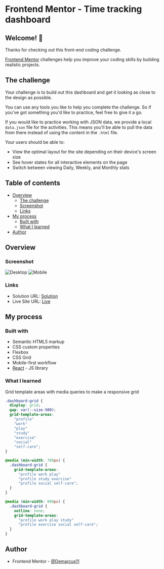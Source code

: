 # Frontend Mentor - Time tracking dashboard

## Welcome! 👋

Thanks for checking out this front-end coding challenge.

[Frontend Mentor](https://www.frontendmentor.io) challenges help you improve your coding skills by building realistic projects.

## The challenge

Your challenge is to build out this dashboard and get it looking as close to the design as possible.

You can use any tools you like to help you complete the challenge. So if you've got something you'd like to practice, feel free to give it a go.

If you would like to practice working with JSON data, we provide a local `data.json` file for the activities. This means you'll be able to pull the data from there instead of using the content in the `.html` file.

Your users should be able to:

- View the optimal layout for the site depending on their device's screen size
- See hover states for all interactive elements on the page
- Switch between viewing Daily, Weekly, and Monthly stats

## Table of contents

- [Overview](#overview)
  - [The challenge](#the-challenge)
  - [Screenshot](#screenshot)
  - [Links](#links)
- [My process](#my-process)
  - [Built with](#built-with)
  - [What I learned](#what-i-learned)
- [Author](#author)

## Overview

### Screenshot

![Desktop](./screenshot.jpg)
![Mobile](./screenshot.jpg)

### Links

- Solution URL: [Solution](https://your-solution-url.com)
- Live Site URL: [Live](https://your-live-site-url.com)

## My process

### Built with

- Semantic HTML5 markup
- CSS custom properties
- Flexbox
- CSS Grid
- Mobile-first workflow
- [React](https://reactjs.org/) - JS library

### What I learned

Grid template areas with media queries to make a responsive grid

```css
.dashboard-grid {
  display: grid;
  gap: var(--size-500);
  grid-template-areas:
    "profile"
    "work"
    "play"
    "study"
    "exercise"
    "social"
    "self-care";
}

@media (min-width: 700px) {
  .dashboard-grid {
    grid-template-areas:
      "profile work play"
      "profile study exercise"
      "profile social self-care";
  }
}

@media (min-width: 900px) {
  .dashboard-grid {
    outline: none;
    grid-template-areas:
      "profile work play study"
      "profile exercise social self-care";
  }
}
```

## Author

- Frontend Mentor - [@Demarcus11](https://www.frontendmentor.io/profile/yourusername)
